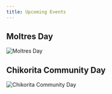 ```yaml
---
title: Upcoming Events
---
```


## Moltres Day

![Moltres Day](/img/MoltresDay.jpg)

## Chikorita Community Day

![Chikorita Community Day](/img/ChikoritaDay.jpg)

